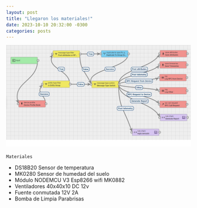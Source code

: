 ```yaml
---
layout: post
title: "Llegaron los materiales!"
date: 2023-10-10 20:32:00 -0300
categories: posts
---
```


![Materiales](https://github.com/SisCom-PI2-2023-2/proyecto-plant-o-matic/blob/main/docs/assets/Root.jpg)

`Materiales`

- DS18B20 Sensor de temperatura
- MK0280 Sensor de humedad del suelo
- Módulo NODEMCU V3  Esp8266 wifi MK0882
- Ventiladores 40x40x10 DC 12v
- Fuente conmutada 12V 2A
- Bomba de Limpia Parabrisas 
